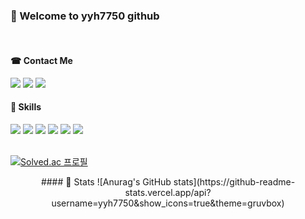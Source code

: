 ### 👋 Welcome to yyh7750 github 
<br>


<!--
**yyh7750/yyh7750** is a ✨ _special_ ✨ repository because its `README.md` (this file) appears on your GitHub profile.

Here are some ideas to get you started:

- 🔭 I’m currently working on ...
- 🌱 I’m currently learning ...
- 👯 I’m looking to collaborate on ...
- 🤔 I’m looking for help with ...
- 💬 Ask me about ...
- 📫 How to reach me: ...
- 😄 Pronouns: ...
- ⚡ Fun fact: ...
-->

#### ☎ Contact Me
<div>
  <a href="https://mail.google.com/" target="_blank"><img src="https://img.shields.io/badge/yyh7750@gmail.com-F44336?style=flat&logo=gmail&logoColor=ffffff"/></a>
  <img src="https://img.shields.io/badge/yyh6290-yellow?style=flat&logo=kakaotalk&logoColor=ffffff"/>
  <a href="https://u0hun.tistory.com/category/" target="_blank"><img src="https://img.shields.io/badge/Tistory-gray?style=flat&logo=blogger&logoColor=ffffff"/></a>
</div>

#### 🤗 Skills
<div>
  <img src="https://img.shields.io/badge/Java-5adeff?style=flat&logo=java&logoColor=ffffff"/>
  <img src="https://img.shields.io/badge/Spring Boot-green?style=flat&logo=springboot&logoColor=ffffff"/>
  <img src="https://img.shields.io/badge/HTML5-orange?style=flat&logo=html5&logoColor=ffffff"/>
  <img src="https://img.shields.io/badge/CSS3-blue?style=flat&logo=css3&logoColor=ffffff"/>
  <img src="https://img.shields.io/badge/JavaScript-yellow?style=flat&logo=javascript&logoColor=ffffff"/>
  <img src="https://img.shields.io/badge/AngularJS-red?style=flat&logo=angularjs&logoColor=ffffff"/>
</div>

<br>


[![Solved.ac
프로필](http://mazassumnida.wtf/api/v2/generate_badge?boj=yyh7750)](https://solved.ac/yyh7750)

<center>
#### 🙌 Stats
![Anurag's GitHub stats](https://github-readme-stats.vercel.app/api?username=yyh7750&show_icons=true&theme=gruvbox)
</center>

